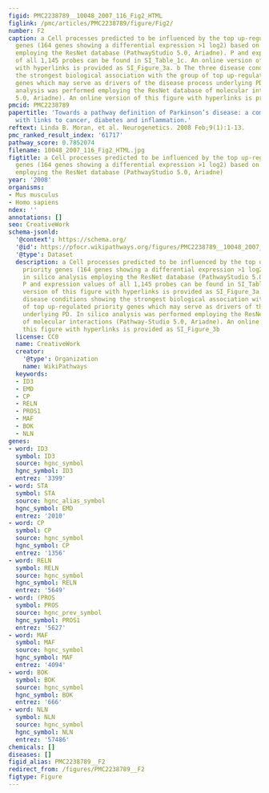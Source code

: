 ```yaml
---
figid: PMC2238789__10048_2007_116_Fig2_HTML
figlink: /pmc/articles/PMC2238789/figure/Fig2/
number: F2
caption: a Cell processes predicted to be influenced by the top up-regulated priority
  genes (164 genes showing a differential expression >1 log2) based on in silico analysis
  employing the ResNet database (PathwayStudio 5.0, Ariadne). P and expression values
  of all 1,145 probes can be found in SI_Table_1c. An online version of this figure
  with hyperlinks is provided as SI_Figure_3a. b The three disease conditions showing
  the strongest biological association with the group of top up-regulated priority
  genes which may serve as drivers of the disease process underlying PD. In silico
  analysis was performed employing the ResNet database of molecular interactions (Pathway-Studio
  5.0, Ariadne). An online version of this figure with hyperlinks is provided as SI_Figure_3b
pmcid: PMC2238789
papertitle: 'Towards a pathway definition of Parkinson’s disease: a complex disorder
  with links to cancer, diabetes and inflammation.'
reftext: Linda B. Moran, et al. Neurogenetics. 2008 Feb;9(1):1-13.
pmc_ranked_result_index: '61717'
pathway_score: 0.7852074
filename: 10048_2007_116_Fig2_HTML.jpg
figtitle: a Cell processes predicted to be influenced by the top up-regulated priority
  genes (164 genes showing a differential expression >1 log2) based on in silico analysis
  employing the ResNet database (PathwayStudio 5.0, Ariadne)
year: '2008'
organisms:
- Mus musculus
- Homo sapiens
ndex: ''
annotations: []
seo: CreativeWork
schema-jsonld:
  '@context': https://schema.org/
  '@id': https://pfocr.wikipathways.org/figures/PMC2238789__10048_2007_116_Fig2_HTML.html
  '@type': Dataset
  description: a Cell processes predicted to be influenced by the top up-regulated
    priority genes (164 genes showing a differential expression >1 log2) based on
    in silico analysis employing the ResNet database (PathwayStudio 5.0, Ariadne).
    P and expression values of all 1,145 probes can be found in SI_Table_1c. An online
    version of this figure with hyperlinks is provided as SI_Figure_3a. b The three
    disease conditions showing the strongest biological association with the group
    of top up-regulated priority genes which may serve as drivers of the disease process
    underlying PD. In silico analysis was performed employing the ResNet database
    of molecular interactions (Pathway-Studio 5.0, Ariadne). An online version of
    this figure with hyperlinks is provided as SI_Figure_3b
  license: CC0
  name: CreativeWork
  creator:
    '@type': Organization
    name: WikiPathways
  keywords:
  - ID3
  - EMD
  - CP
  - RELN
  - PROS1
  - MAF
  - BOK
  - NLN
genes:
- word: ID3
  symbol: ID3
  source: hgnc_symbol
  hgnc_symbol: ID3
  entrez: '3399'
- word: STA
  symbol: STA
  source: hgnc_alias_symbol
  hgnc_symbol: EMD
  entrez: '2010'
- word: CP
  symbol: CP
  source: hgnc_symbol
  hgnc_symbol: CP
  entrez: '1356'
- word: RELN
  symbol: RELN
  source: hgnc_symbol
  hgnc_symbol: RELN
  entrez: '5649'
- word: (PROS
  symbol: PROS
  source: hgnc_prev_symbol
  hgnc_symbol: PROS1
  entrez: '5627'
- word: MAF
  symbol: MAF
  source: hgnc_symbol
  hgnc_symbol: MAF
  entrez: '4094'
- word: BOK
  symbol: BOK
  source: hgnc_symbol
  hgnc_symbol: BOK
  entrez: '666'
- word: NLN
  symbol: NLN
  source: hgnc_symbol
  hgnc_symbol: NLN
  entrez: '57486'
chemicals: []
diseases: []
figid_alias: PMC2238789__F2
redirect_from: /figures/PMC2238789__F2
figtype: Figure
---
```

